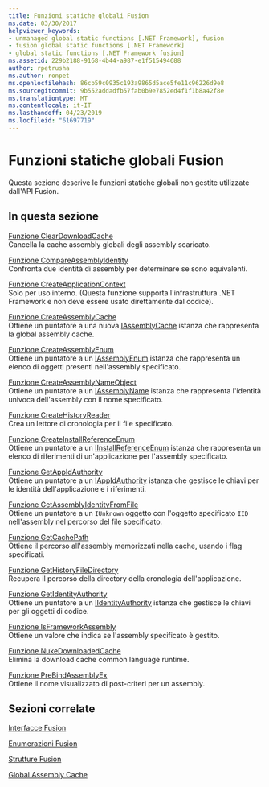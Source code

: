 ```yaml
---
title: Funzioni statiche globali Fusion
ms.date: 03/30/2017
helpviewer_keywords:
- unmanaged global static functions [.NET Framework], fusion
- fusion global static functions [.NET Framework]
- global static functions [.NET Framework fusion]
ms.assetid: 229b2188-9168-4b44-a987-e1f515494688
author: rpetrusha
ms.author: ronpet
ms.openlocfilehash: 86cb59c0935c193a9865d5ace5fe11c96226d9e8
ms.sourcegitcommit: 9b552addadfb57fab0b9e7852ed4f1f1b8a42f8e
ms.translationtype: MT
ms.contentlocale: it-IT
ms.lasthandoff: 04/23/2019
ms.locfileid: "61697719"
---
```

# <a name="fusion-global-static-functions"></a>Funzioni statiche globali Fusion
Questa sezione descrive le funzioni statiche globali non gestite utilizzate dall'API Fusion.  
  
## <a name="in-this-section"></a>In questa sezione  
 [Funzione ClearDownloadCache](../../../../docs/framework/unmanaged-api/fusion/cleardownloadcache-function.md)  
 Cancella la cache assembly globali degli assembly scaricato.  
  
 [Funzione CompareAssemblyIdentity](../../../../docs/framework/unmanaged-api/fusion/compareassemblyidentity-function.md)  
 Confronta due identità di assembly per determinare se sono equivalenti.  
  
 [Funzione CreateApplicationContext](../../../../docs/framework/unmanaged-api/fusion/createapplicationcontext-function.md)  
 Solo per uso interno. (Questa funzione supporta l'infrastruttura .NET Framework e non deve essere usato direttamente dal codice).  
  
 [Funzione CreateAssemblyCache](../../../../docs/framework/unmanaged-api/fusion/createassemblycache-function.md)  
 Ottiene un puntatore a una nuova [IAssemblyCache](../../../../docs/framework/unmanaged-api/fusion/iassemblycache-interface.md) istanza che rappresenta la global assembly cache.  
  
 [Funzione CreateAssemblyEnum](../../../../docs/framework/unmanaged-api/fusion/createassemblyenum-function.md)  
 Ottiene un puntatore a un [IAssemblyEnum](../../../../docs/framework/unmanaged-api/fusion/iassemblyenum-interface.md) istanza che rappresenta un elenco di oggetti presenti nell'assembly specificato.  
  
 [Funzione CreateAssemblyNameObject](../../../../docs/framework/unmanaged-api/fusion/createassemblynameobject-function.md)  
 Ottiene un puntatore a un [IAssemblyName](../../../../docs/framework/unmanaged-api/fusion/iassemblyname-interface.md) istanza che rappresenta l'identità univoca dell'assembly con il nome specificato.  
  
 [Funzione CreateHistoryReader](../../../../docs/framework/unmanaged-api/fusion/createhistoryreader-function.md)  
 Crea un lettore di cronologia per il file specificato.  
  
 [Funzione CreateInstallReferenceEnum](../../../../docs/framework/unmanaged-api/fusion/createinstallreferenceenum-function.md)  
 Ottiene un puntatore a un [IInstallReferenceEnum](../../../../docs/framework/unmanaged-api/fusion/iinstallreferenceenum-interface.md) istanza che rappresenta un elenco di riferimenti di un'applicazione per l'assembly specificato.  
  
 [Funzione GetAppIdAuthority](../../../../docs/framework/unmanaged-api/fusion/getappidauthority-function.md)  
 Ottiene un puntatore a un [IAppIdAuthority](../../../../docs/framework/unmanaged-api/fusion/iappidauthority-interface.md) istanza che gestisce le chiavi per le identità dell'applicazione e i riferimenti.  
  
 [Funzione GetAssemblyIdentityFromFile](../../../../docs/framework/unmanaged-api/fusion/getassemblyidentityfromfile-function.md)  
 Ottiene un puntatore a un `IUnknown` oggetto con l'oggetto specificato `IID` nell'assembly nel percorso del file specificato.  
  
 [Funzione GetCachePath](../../../../docs/framework/unmanaged-api/fusion/getcachepath-function.md)  
 Ottiene il percorso all'assembly memorizzati nella cache, usando i flag specificati.  
  
 [Funzione GetHistoryFileDirectory](../../../../docs/framework/unmanaged-api/fusion/gethistoryfiledirectory-function.md)  
 Recupera il percorso della directory della cronologia dell'applicazione.  
  
 [Funzione GetIdentityAuthority](../../../../docs/framework/unmanaged-api/fusion/getidentityauthority-function.md)  
 Ottiene un puntatore a un [IIdentityAuthority](../../../../docs/framework/unmanaged-api/fusion/iidentityauthority-interface.md) istanza che gestisce le chiavi per gli oggetti di codice.  
  
 [Funzione IsFrameworkAssembly](../../../../docs/framework/unmanaged-api/fusion/isframeworkassembly-function.md)  
 Ottiene un valore che indica se l'assembly specificato è gestito.  
  
 [Funzione NukeDownloadedCache](../../../../docs/framework/unmanaged-api/fusion/nukedownloadedcache-function.md)  
 Elimina la download cache common language runtime.  
  
 [Funzione PreBindAssemblyEx](../../../../docs/framework/unmanaged-api/fusion/prebindassemblyex-function.md)  
 Ottiene il nome visualizzato di post-criteri per un assembly.  
  
## <a name="related-sections"></a>Sezioni correlate  
 [Interfacce Fusion](../../../../docs/framework/unmanaged-api/fusion/fusion-interfaces.md)  
  
 [Enumerazioni Fusion](../../../../docs/framework/unmanaged-api/fusion/fusion-enumerations.md)  
  
 [Strutture Fusion](../../../../docs/framework/unmanaged-api/fusion/fusion-structures.md)  
  
 [Global Assembly Cache](../../../../docs/framework/app-domains/gac.md)
